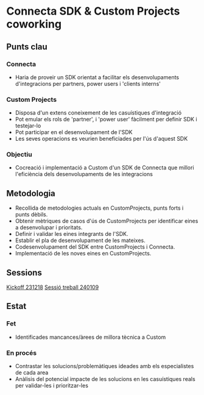 # Connecta SDK & Custom Projects coworking

## Punts clau

### Connecta

- Haria de proveir un SDK orientat a facilitar els desenvolupaments d'integracions per partners, power users i 'clients interns'

### Custom Projects

- Disposa d'un extens coneixement de les casuístiques d'integració
- Pot emular els rols de 'partner', i 'power user' fàcilment per definir SDK i testejar-lo
- Pot participar en el desenvolupament de l'SDK
- Les seves operacions es veurien beneficiades per l'ús d'aquest SDK

### Objectiu

- Cocreació i implementació a Custom d'un SDK de Connecta que millori l'eficiència dels desenvolupaments de les integracions

## Metodologia

- Recollida de metodologies actuals en CustomProjects, punts forts i punts dèbils.
- Obtenir mètriques de casos d'ús de CustomProjects per identificar eines a desenvolupar i prioritats.
- Definir i validar les eines integrants de l'SDK.
- Establir el pla de desenvolupament de les mateixes.
- Codesenvolupament del SDK entre CustomProjects i Connecta.
- Implementació de les noves eines en CustomProjects.

## Sessions

[Kickoff 231218](./meets/00_kickoff_231218.md)
[Sessió treball 240109](./meets/01_worksession_240109.md)

## Estat

### Fet

- Identificades mancances/àrees de millora tècnica a Custom

### En procés

- Contrastar les solucions/problemàtiques ideades amb els especialistes de cada area
- Anàlisis del potencial impacte de les solucions en les casuístiques reals per validar-les i prioritzar-les
